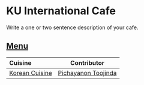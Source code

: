 # KU International Cafe

Write a one or two sentence description of your cafe.

## [Menu](menu.md)

| Cuisine                               | Contributor             |
|:--------------------------------------|-------------------------|
| [Korean Cuisine](menu.md#korean-food) | [Pichayanon Toojinda](https://github.com/Pichayanon) |
